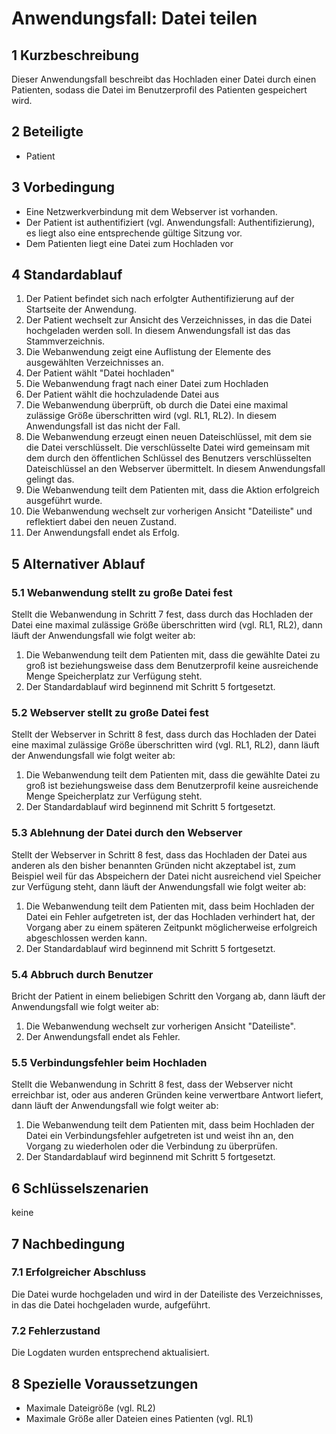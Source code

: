 # Anwendungsfall: Datei teilen

## 1 Kurzbeschreibung
Dieser Anwendungsfall beschreibt das Hochladen einer Datei durch einen Patienten, sodass die Datei im Benutzerprofil des Patienten gespeichert wird.

## 2 Beteiligte
- Patient

## 3 Vorbedingung
- Eine Netzwerkverbindung mit dem Webserver ist vorhanden.
- Der Patient ist authentifiziert (vgl. Anwendungsfall: Authentifizierung), es liegt also eine entsprechende gültige Sitzung vor.
- Dem Patienten liegt eine Datei zum Hochladen vor

## 4 Standardablauf
1. Der Patient befindet sich nach erfolgter Authentifizierung auf der Startseite der Anwendung.
2. Der Patient wechselt zur Ansicht des Verzeichnisses, in das die Datei hochgeladen werden soll. In diesem Anwendungsfall ist das das Stammverzeichnis.
3. Die Webanwendung zeigt eine Auflistung der Elemente des ausgewählten Verzeichnisses an.
4. Der Patient wählt "Datei hochladen"
5. Die Webanwendung fragt nach einer Datei zum Hochladen
6. Der Patient wählt die hochzuladende Datei aus
7. Die Webanwendung überprüft, ob durch die Datei eine maximal zulässige Größe überschritten wird (vgl. RL1, RL2). In diesem Anwendungsfall ist das nicht der Fall.
8. Die Webanwendung erzeugt einen neuen Dateischlüssel, mit dem sie die Datei verschlüsselt. Die verschlüsselte Datei wird gemeinsam mit dem durch den öffentlichen Schlüssel des Benutzers verschlüsselten Dateischlüssel an den Webserver übermittelt. In diesem Anwendungsfall gelingt das.
9. Die Webanwendung teilt dem Patienten mit, dass die Aktion erfolgreich ausgeführt wurde.
10. Die Webanwendung wechselt zur vorherigen Ansicht "Dateiliste" und reflektiert dabei den neuen Zustand.
11. Der Anwendungsfall endet als Erfolg.

## 5 Alternativer Ablauf

### 5.1 Webanwendung stellt zu große Datei fest
Stellt die Webanwendung in Schritt 7 fest, dass durch das Hochladen der Datei eine maximal zulässige Größe überschritten wird (vgl. RL1, RL2), dann läuft der Anwendungsfall wie folgt weiter ab:
1. Die Webanwendung teilt dem Patienten mit, dass die gewählte Datei zu groß ist beziehungsweise dass dem Benutzerprofil keine ausreichende Menge Speicherplatz zur Verfügung steht.
2. Der Standardablauf wird beginnend mit Schritt 5 fortgesetzt.

### 5.2 Webserver stellt zu große Datei fest
Stellt der Webserver in Schritt 8 fest, dass durch das Hochladen der Datei eine maximal zulässige Größe überschritten wird (vgl. RL1, RL2), dann läuft der Anwendungsfall wie folgt weiter ab:
1. Die Webanwendung teilt dem Patienten mit, dass die gewählte Datei zu groß ist beziehungsweise dass dem Benutzerprofil keine ausreichende Menge Speicherplatz zur Verfügung steht.
2. Der Standardablauf wird beginnend mit Schritt 5 fortgesetzt.

### 5.3 Ablehnung der Datei durch den Webserver
Stellt der Webserver in Schritt 8 fest, dass das Hochladen der Datei aus anderen als den bisher benannten Gründen nicht akzeptabel ist, zum Beispiel weil für das Abspeichern der Datei nicht ausreichend viel Speicher zur Verfügung steht, dann läuft der Anwendungsfall wie folgt weiter ab:
1. Die Webanwendung teilt dem Patienten mit, dass beim Hochladen der Datei ein Fehler aufgetreten ist, der das Hochladen verhindert hat, der Vorgang aber zu einem späteren Zeitpunkt möglicherweise erfolgreich abgeschlossen werden kann.
2. Der Standardablauf wird beginnend mit Schritt 5 fortgesetzt.

### 5.4 Abbruch durch Benutzer
Bricht der Patient in einem beliebigen Schritt den Vorgang ab, dann läuft der Anwendungsfall wie folgt weiter ab:
1. Die Webanwendung wechselt zur vorherigen Ansicht "Dateiliste".
2. Der Anwendungsfall endet als Fehler.

### 5.5 Verbindungsfehler beim Hochladen
Stellt die Webanwendung in Schritt 8 fest, dass der Webserver nicht erreichbar ist, oder aus anderen Gründen keine verwertbare Antwort liefert, dann läuft der Anwendungsfall wie folgt weiter ab:
1. Die Webanwendung teilt dem Patienten mit, dass beim Hochladen der Datei ein Verbindungsfehler aufgetreten ist und weist ihn an, den Vorgang zu wiederholen oder die Verbindung zu überprüfen.
2. Der Standardablauf wird beginnend mit Schritt 5 fortgesetzt.

## 6 Schlüsselszenarien
keine

## 7 Nachbedingung

### 7.1 Erfolgreicher Abschluss
Die Datei wurde hochgeladen und wird in der Dateiliste des Verzeichnisses, in das die Datei hochgeladen wurde, aufgeführt.

### 7.2 Fehlerzustand
Die Logdaten wurden entsprechend aktualisiert.

## 8 Spezielle Voraussetzungen
- Maximale Dateigröße (vgl. RL2)
- Maximale Größe aller Dateien eines Patienten (vgl. RL1)
